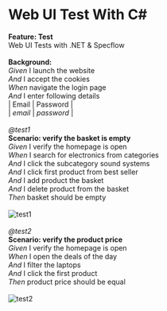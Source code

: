 # Web UI Test With C#
  **Feature: Test**</br>
    Web UI Tests with .NET & Specflow</br>
</br>
  **Background:**  </br>
  *Given* I launch the website</br>
  *And* I accept the cookies</br>
  *When* navigate the login page</br>
  *And* I enter following details</br>
    | Email                       | Password    |</br>
    | *email*                     | *password*  |</br>
</br>
  *@test1*</br>
  **Scenario: verify the basket is empty**</br>
    *Given* I verify the homepage is open</br>
    *When* I search for electronics from categories</br>
    *And* I click the subcategory sound systems </br>
    *And* I click first product from best seller</br>
    *And* I add product the basket</br>
    *And* I delete product from the basket</br>
    *Then* basket should be empty</br>
</br>
![test1](https://user-images.githubusercontent.com/88919177/148561486-cb46fe8f-f692-4d16-97b7-3c15fcfa95f4.gif)
</br></br>
  *@test2*</br>
  **Scenario: verify the product price**</br>
    *Given* I verify the homepage is open</br>
    *When* I open the deals of the day</br>
    *And* I filter the laptops</br>
    *And* I click the first product</br>
    *Then* product price should be equal</br>
</br>
![test2](https://user-images.githubusercontent.com/88919177/148561506-ba965f7a-69af-4f33-8556-ba68094d0790.gif)
